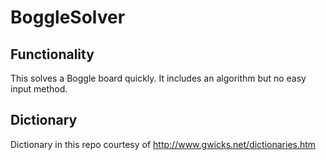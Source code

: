 # BoggleSolver

## Functionality
This solves a Boggle board quickly. It includes an algorithm but no easy input method.

## Dictionary
Dictionary in this repo courtesy of http://www.gwicks.net/dictionaries.htm